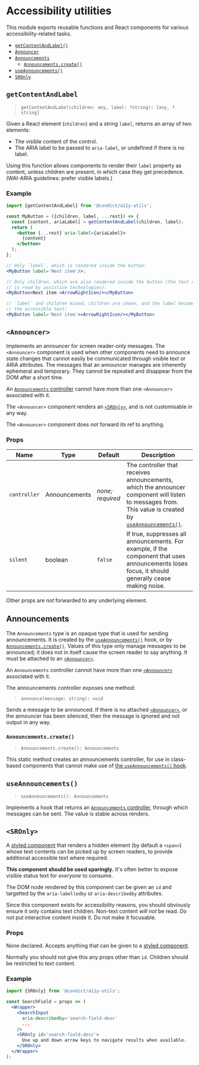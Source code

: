 # Accessibility utilities

This module exports reusable functions and React components for various accessibility-related tasks.

* [`getContentAndLabel()`](#getcontentandlabel)
* [`Announcer`](#announcer)
* [`Announcements`](#announcements)
  - [`Announcements.create()`](#announcementscreate)
* [`useAnnouncements()`](#useannouncements)
* [`SROnly`](#sronly)

## `getContentAndLabel`

> `getContentAndLabel(children: any, label: ?string): [any, ?string]`

Given a React element (`children`) and a string `label`, returns an array of two elements:

- The visible content of the control.
- The ARIA label to be passed to `aria-label`, or undefined if there is no label.

Using this function allows components to render their `label` property as content, unless children are present, in which case they get precedence. (WAI-ARIA guidelines: prefer visible labels.)

### Example

```jsx
import {getContentAndLabel} from '@condict/a11y-utils';

const MyButton = ({children, label, ...rest}) => {
  const [content, ariaLabel] = getContentAndLabel(children, label);
  return (
    <button {...rest} aria-label={ariaLabel}>
      {content}
    </button>
  );
};

// Only `label`, which is rendered inside the button:
<MyButton label='Next item'/>;

// Only children, which are also rendered inside the button (the text node
// is read by assistive technologies):
<MyButton>Next item <ArrowRightIcon/></MyButton>

// `label` and children mixed; children are shown, and the label becomes
// the accessible text:
<MyButton label='Next item'><ArrowRightIcon/></MyButton>
```

## `<Announcer>`

Implements an announcer for screen reader-only messages. The `<Announcer>` component is used when other components need to announce state changes that cannot easily be communicated through visible text or ARIA attributes. The messages that an announcer manages are inherently ephemeral and temporary. They cannot be repeated and disappear from the DOM after a short time.

An [`Announcements` controller](#announcements) cannot have more than one `<Announcer>` associated with it.

The `<Announcer>` component renders an [`<SROnly>`](#sronly), and is not customisable in any way.

The `<Announcer>` component does _not_ forward its ref to anything.

### Props

| Name | Type | Default | Description |
| --- | --- | --- | --- |
| `controller` | Announcements | _none; required_ | The controller that receives announcements, which the announcer component will listen to messages from. This value is created by [`useAnnouncements()`](#useannouncements). |
| `silent` | boolean | `false` | If true, suppresses all announcements. For example, if the component that uses announcements loses focus, it should generally cease making noise. |

Other props are _not_ forwarded to any underlying element.

## Announcements

The `Announcements` type is an opaque type that is used for sending announcements. It is created by the [`useAnnouncements()`](#useannouncements) hook, or by [`Announcements.create()`](#announcementscreate). Values of this type only manage messages to be announced; it does not in itself cause the screen reader to say anything. It must be attached to an [`<Announcer>`](#announcer).

An `Announcements` controller cannot have more than one [`<Announcer>`](#announcer) associated with it.

The announcements controller exposes one method:

> `announce(message: string): void`

Sends a message to be announced. If there is no attached [`<Announcer>`](#announcer), or the announcer has been silenced, then the message is ignored and not output in any way.

### `Announcements.create()`

> `Announcements.create(): Announcements`

This static method creates an announcements controller, for use in class-based components that cannot make use of [the `useAnnouncements()` hook](#useannouncements).

## `useAnnouncements()`

> `useAnnouncements(): Announcements`

Implements a hook that returns an [`Announcements` controller](#announcements), through which messages can be sent. The value is stable across renders.

## `<SROnly>`

A [styled component][styled-components] that renders a hidden element (by default a `<span>`) whose text contents can be picked up by screen readers, to provide additional accessible text where required.

**This component should be used sparingly.** It's often better to expose visible status text for _everyone_ to consume.

The DOM node rendered by this component can be given an `id` and targetted by the `aria-labelledby` or `aria-describedby` attributes.

Since this component exists for accessibility reasons, you should obviously ensure it only contains text children. Non-text content *will not* be read. Do not put interactive content inside it. Do not make it focusable.

### Props

None declared. Accepts anything that can be given to a [styled component][styled-components].

Normally you should not give this any props other than `id`. Children should be restricted to text content.

### Example

```jsx
import {SROnly} from '@condict/a11y-utils';

const SearchField = props => (
  <Wrapper>
    <SearchInput
      aria-describedby='search-field-desc'
      ...
    />
    <SROnly id='search-field-desc'>
      Use up and down arrow keys to navigate results when available.
    </SROnly>
  </Wrapper>
);
```

[styled-components]: https://www.styled-components.com/
